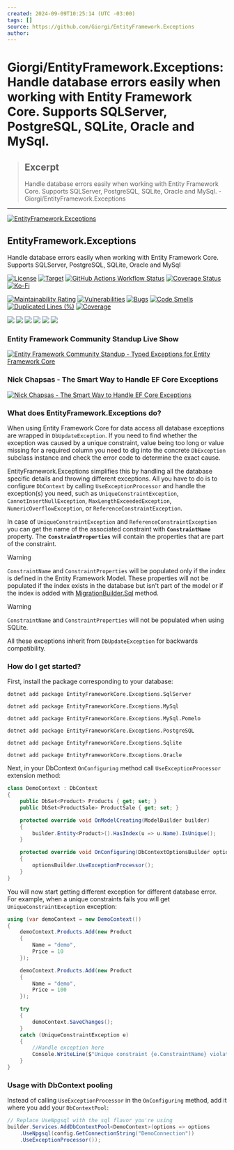 ```yaml
---
created: 2024-09-09T10:25:14 (UTC -03:00)
tags: []
source: https://github.com/Giorgi/EntityFramework.Exceptions
author: 
---
```


# Giorgi/EntityFramework.Exceptions: Handle database errors easily when working with Entity Framework Core. Supports SQLServer, PostgreSQL, SQLite, Oracle and MySql.

> ## Excerpt
> Handle database errors easily when working with Entity Framework Core. Supports SQLServer, PostgreSQL, SQLite, Oracle and  MySql. - Giorgi/EntityFramework.Exceptions

---
[![EntityFramework.Exceptions](https://raw.githubusercontent.com/Giorgi/EntityFramework.Exceptions/main/Icon.png "EntityFramework.Exceptions")](https://raw.githubusercontent.com/Giorgi/EntityFramework.Exceptions/main/Icon.png)

## EntityFramework.Exceptions

Handle database errors easily when working with Entity Framework Core. Supports SQLServer, PostgreSQL, SQLite, Oracle and MySql

[![License](https://camo.githubusercontent.com/0cc5972c6fd68d116a2c18af407098c376aaaf933d95ec273e2566e8128d98b5/68747470733a2f2f696d672e736869656c64732e696f2f62616467652f4c6963656e73652d417061636865253230322e302d626c75652e7376673f7374796c653d666c61742d737175617265266c6f676f3d417061636865)](https://github.com/Giorgi/EntityFramework.Exceptions/blob/main/License.md) [![Target](https://camo.githubusercontent.com/c91c499536d8b2db59d039fe1e28523ce0fc4de6a5b660b9542c7902c5c3f2b5/68747470733a2f2f696d672e736869656c64732e696f2f7374617469632f76313f6c6162656c3d746172676574266d6573736167653d6e6574362e303b6e6574382e3026636f6c6f723d353132626434266c6f676f3d2e6e6574267374796c653d666c61742d737175617265)](https://dotnet.microsoft.com/en-us/) [![GitHub Actions Workflow Status](https://camo.githubusercontent.com/dde46b04ff4be49c26a07c9251e577828aabeee6a15b30556b39f2417fc8cd1e/68747470733a2f2f696d672e736869656c64732e696f2f6769746875622f616374696f6e732f776f726b666c6f772f7374617475732f47696f7267692f456e746974794672616d65776f726b2e457863657074696f6e732f646f746e65742e796d6c)](https://camo.githubusercontent.com/dde46b04ff4be49c26a07c9251e577828aabeee6a15b30556b39f2417fc8cd1e/68747470733a2f2f696d672e736869656c64732e696f2f6769746875622f616374696f6e732f776f726b666c6f772f7374617475732f47696f7267692f456e746974794672616d65776f726b2e457863657074696f6e732f646f746e65742e796d6c) [![Coverage Status](https://camo.githubusercontent.com/073515e1d48baa2890e56ed5fa1ec9cafbfb871cec240172129618ff33cda1f7/68747470733a2f2f696d672e736869656c64732e696f2f636f766572616c6c732f6769746875622f47696f7267692f456e746974794672616d65776f726b2e457863657074696f6e733f6c6f676f3d636f766572616c6c73267374796c653d666c61742d737175617265)](https://coveralls.io/github/Giorgi/EntityFramework.Exceptions) [![Ko-Fi](https://camo.githubusercontent.com/2c55b863c7c82493ef0e260d10f6f8709ec7fe9639f08c6b964e7b47af8a24b6/68747470733a2f2f696d672e736869656c64732e696f2f7374617469632f76313f7374796c653d666c61742d737175617265266d6573736167653d537570706f727425323074686525323050726f6a65637426636f6c6f723d73756363657373267374796c653d706c6173746963266c6f676f3d6b6f2d6669266c6162656c3d2424)](https://ko-fi.com/U6U81LHU8)

[![Maintainability Rating](https://camo.githubusercontent.com/78a57e70f19b6adcca64e9b8cabaf75707883bf873b07642970913582f4bed1e/68747470733a2f2f736f6e6172636c6f75642e696f2f6170692f70726f6a6563745f6261646765732f6d6561737572653f70726f6a6563743d456e746974794672616d65776f726b2e457863657074696f6e73266d65747269633d7371616c655f726174696e67)](https://sonarcloud.io/dashboard?id=EntityFramework.Exceptions) [![Vulnerabilities](https://camo.githubusercontent.com/4342732ca99f8878774cb86af4041b02c992cd859857175c448c4b50fb181a87/68747470733a2f2f736f6e6172636c6f75642e696f2f6170692f70726f6a6563745f6261646765732f6d6561737572653f70726f6a6563743d456e746974794672616d65776f726b2e457863657074696f6e73266d65747269633d76756c6e65726162696c6974696573)](https://sonarcloud.io/dashboard?id=EntityFramework.Exceptions) [![Bugs](https://camo.githubusercontent.com/581078ee328fde80d38df7af37c1447fe67bf5eeddeda9a05e6a45f92aac28cf/68747470733a2f2f736f6e6172636c6f75642e696f2f6170692f70726f6a6563745f6261646765732f6d6561737572653f70726f6a6563743d456e746974794672616d65776f726b2e457863657074696f6e73266d65747269633d62756773)](https://sonarcloud.io/dashboard?id=EntityFramework.Exceptions) [![Code Smells](https://camo.githubusercontent.com/00991a24138df64a98795ff5b838f066136a107b2a71a6ff7866842a45fd5ac2/68747470733a2f2f736f6e6172636c6f75642e696f2f6170692f70726f6a6563745f6261646765732f6d6561737572653f70726f6a6563743d456e746974794672616d65776f726b2e457863657074696f6e73266d65747269633d636f64655f736d656c6c73)](https://sonarcloud.io/dashboard?id=EntityFramework.Exceptions) [![Duplicated Lines (%)](https://camo.githubusercontent.com/ae91db7c14f2b273339ae45068ac0613d67ece1241e1fb2fdceb40d265bd0081/68747470733a2f2f736f6e6172636c6f75642e696f2f6170692f70726f6a6563745f6261646765732f6d6561737572653f70726f6a6563743d456e746974794672616d65776f726b2e457863657074696f6e73266d65747269633d6475706c6963617465645f6c696e65735f64656e73697479)](https://sonarcloud.io/dashboard?id=EntityFramework.Exceptions) [![Coverage](https://camo.githubusercontent.com/d4d29523ec2359a3cb8bd16eae815b270fb7c6bf8a2ea469cdadcaf95efee7da/68747470733a2f2f736f6e6172636c6f75642e696f2f6170692f70726f6a6563745f6261646765732f6d6561737572653f70726f6a6563743d456e746974794672616d65776f726b2e457863657074696f6e73266d65747269633d636f766572616765)](https://sonarcloud.io/dashboard?id=EntityFramework.Exceptions)

[![](https://camo.githubusercontent.com/5c2e827f369d6dcc21ea1b696db00de5ccbe30e202bee86c0d5b7b93fd398cff/68747470733a2f2f696d672e736869656c64732e696f2f6e756765742f64742f456e746974794672616d65776f726b436f72652e457863657074696f6e732e53716c5365727665722e7376673f6c6162656c3d456e746974794672616d65776f726b436f72652e457863657074696f6e732e53716c536572766572267374796c653d666c61742d737175617265266c6f676f3d4d6963726f736f66742d53716c2d536572766572)](https://www.nuget.org/packages/EntityFrameworkCore.Exceptions.SqlServer/) [![](https://camo.githubusercontent.com/949509c4e97420e3f59aa8f6cecbfbeb29486ac940d75ee79784f3428fdfddbe/68747470733a2f2f696d672e736869656c64732e696f2f6e756765742f64742f456e746974794672616d65776f726b436f72652e457863657074696f6e732e506f737467726553514c2e7376673f6c6162656c3d456e746974794672616d65776f726b436f72652e457863657074696f6e732e506f737467726553514c267374796c653d666c61742d737175617265266c6f676f3d506f737467726553514c)](https://www.nuget.org/packages/EntityFrameworkCore.Exceptions.PostgreSQL/) [![](https://camo.githubusercontent.com/c57934597171581b88d330fcf722ae7ccb795e02003c233a54055f2cd8a2a663/68747470733a2f2f696d672e736869656c64732e696f2f6e756765742f64742f456e746974794672616d65776f726b436f72652e457863657074696f6e732e4d7953514c2e7376673f6c6162656c3d456e746974794672616d65776f726b436f72652e457863657074696f6e732e4d7953514c267374796c653d666c61742d737175617265266c6f676f3d4d7953514c266c6f676f436f6c6f723d7768697465)](https://www.nuget.org/packages/EntityFrameworkCore.Exceptions.MySQL/) [![](https://camo.githubusercontent.com/1d3a1ed5e7d2ebfb1c207a4c012d88415aa3c0199319ce88b5f21f6bddafc1e4/68747470733a2f2f696d672e736869656c64732e696f2f6e756765742f64742f456e746974794672616d65776f726b436f72652e457863657074696f6e732e4d7953514c2e506f6d656c6f2e7376673f6c6162656c3d456e746974794672616d65776f726b436f72652e457863657074696f6e732e4d7953514c2e506f6d656c6f267374796c653d666c61742d737175617265266c6f676f3d4d7953514c266c6f676f436f6c6f723d7768697465)](https://www.nuget.org/packages/EntityFrameworkCore.Exceptions.MySQL.Pomelo/) [![](https://camo.githubusercontent.com/78ec43aef3954fc93e76147c2bf9f779909c1568665456446bc532ab35a4088b/68747470733a2f2f696d672e736869656c64732e696f2f6e756765742f64742f456e746974794672616d65776f726b436f72652e457863657074696f6e732e53716c6974652e7376673f6c6162656c3d456e746974794672616d65776f726b436f72652e457863657074696f6e732e53716c697465267374796c653d666c61742d737175617265266c6f676f3d53716c697465)](https://www.nuget.org/packages/EntityFrameworkCore.Exceptions.Sqlite/) [![](https://camo.githubusercontent.com/33062ce0adb196d1cbf8b751beb058d6513550854f7856a33504ab1856031d9b/68747470733a2f2f696d672e736869656c64732e696f2f6e756765742f64742f456e746974794672616d65776f726b436f72652e457863657074696f6e732e4f7261636c652e7376673f6c6162656c3d456e746974794672616d65776f726b436f72652e457863657074696f6e732e4f7261636c65267374796c653d666c61742d737175617265266c6f676f3d4f7261636c65)](https://www.nuget.org/packages/EntityFrameworkCore.Exceptions.Oracle/)

### Entity Framework Community Standup Live Show

[![Entity Framework Community Standup - Typed Exceptions for Entity Framework Core](https://camo.githubusercontent.com/b7a2345501d2ba55a887b826cfbdfc9b2c64b465d08d118b1abe4b9be27aa421/68747470733a2f2f696d672e796f75747562652e636f6d2f76692f61556c35516673774e55342f302e6a7067)](https://www.youtube.com/watch?v=aUl5QfswNU4)

### Nick Chapsas - The Smart Way to Handle EF Core Exceptions

[![Nick Chapsas - The Smart Way to Handle EF Core Exceptions](https://camo.githubusercontent.com/62049d5988f802cb6a48301563791fa38f54853d9dd0fcd396bf6555be62e2cc/68747470733a2f2f696d672e796f75747562652e636f6d2f76692f514b775a6c577666682d6f2f302e6a7067)](https://www.youtube.com/watch?v=QKwZlWvfh-o)

### What does EntityFramework.Exceptions do?

When using Entity Framework Core for data access all database exceptions are wrapped in `DbUpdateException`. If you need to find whether the exception was caused by a unique constraint, value being too long or value missing for a required column you need to dig into the concrete `DbException` subclass instance and check the error code to determine the exact cause.

EntityFramework.Exceptions simplifies this by handling all the database specific details and throwing different exceptions. All you have to do is to configure `DbContext` by calling `UseExceptionProcessor` and handle the exception(s) you need, such as `UniqueConstraintException`, `CannotInsertNullException`, `MaxLengthExceededException`, `NumericOverflowException`, or `ReferenceConstraintException`.

In case of `UniqueConstraintException` and `ReferenceConstraintException` you can get the name of the associated constraint with **`ConstraintName`** property. The **`ConstraintProperties`** will contain the properties that are part of the constraint.

Warning

`ConstraintName` and `ConstraintProperties` will be populated only if the index is defined in the Entity Framework Model. These properties will not be populated if the index exists in the database but isn't part of the model or if the index is added with [MigrationBuilder.Sql](https://learn.microsoft.com/en-us/dotnet/api/microsoft.entityframeworkcore.migrations.migrationbuilder.sql?view=efcore-8.0) method.

Warning

`ConstraintName` and `ConstraintProperties` will not be populated when using SQLite.

All these exceptions inherit from `DbUpdateException` for backwards compatibility.

### How do I get started?

First, install the package corresponding to your database:

```
dotnet add package EntityFrameworkCore.Exceptions.SqlServer
```

```
dotnet add package EntityFrameworkCore.Exceptions.MySql
```

```
dotnet add package EntityFrameworkCore.Exceptions.MySql.Pomelo
```

```
dotnet add package EntityFrameworkCore.Exceptions.PostgreSQL
```

```
dotnet add package EntityFrameworkCore.Exceptions.Sqlite
```

```
dotnet add package EntityFrameworkCore.Exceptions.Oracle
```

Next, in your DbContext `OnConfiguring` method call `UseExceptionProcessor` extension method:

```cs
class DemoContext : DbContext
{
    public DbSet<Product> Products { get; set; }
    public DbSet<ProductSale> ProductSale { get; set; }

    protected override void OnModelCreating(ModelBuilder builder)
    {
        builder.Entity<Product>().HasIndex(u => u.Name).IsUnique();
    }

    protected override void OnConfiguring(DbContextOptionsBuilder optionsBuilder)
    {
        optionsBuilder.UseExceptionProcessor();
    }
}
```

You will now start getting different exception for different database error. For example, when a unique constraints fails you will get `UniqueConstraintException` exception:

```cs
using (var demoContext = new DemoContext())
{
    demoContext.Products.Add(new Product
    {
        Name = "demo",
        Price = 10
    });

    demoContext.Products.Add(new Product
    {
        Name = "demo",
        Price = 100
    });

    try
    {
        demoContext.SaveChanges();
    }
    catch (UniqueConstraintException e)
    {
        //Handle exception here
        Console.WriteLine($"Unique constraint {e.ConstraintName} violated. Duplicate value for {e.ConstraintProperties[0]}");
    }
}
```

### Usage with DbContext pooling

Instead of calling `UseExceptionProcessor` in the `OnConfiguring` method, add it where you add your `DbContextPool`:

```cs
// Replace UseNpgsql with the sql flavor you're using
builder.Services.AddDbContextPool<DemoContext>(options => options
    .UseNpgsql(config.GetConnectionString("DemoConnection"))
    .UseExceptionProcessor());
```
